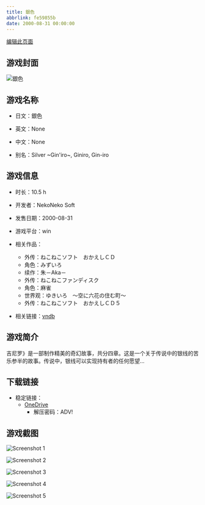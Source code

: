 ```yaml
---
title: 銀色
abbrlink: fe59855b
date: 2000-08-31 00:00:00
---
```

[编辑此页面](https://github.com/ACG-3/ADV3-source/blob/main/source/_posts/games/%E9%8A%80%E8%89%B2.md)

## 游戏封面

![銀色](https://pan.timero.xyz/d/onedrive/img_lib_001/%E9%8A%80%E8%89%B2_cover.avif)


## 游戏名称

- 日文：銀色
- 英文：None
- 中文：None

- 别名：Silver ~Gin'iro~, Giniro, Gin-iro


## 游戏信息

- 时长：10.5 h
- 开发者：NekoNeko Soft
- 发售日期：2000-08-31
- 游戏平台：win
- 相关作品：
   - 外传：ねこねこソフト　おかえしＣＤ
   - 角色：みずいろ
   - 续作：朱－Aka－
   - 外传：ねこねこファンディスク
   - 角色：麻雀
   - 世界观：ゆきいろ　～空に六花の住む町～
   - 外传：ねこねこソフト　おかえしＣＤ５

- 相关链接：[vndb](https://vndb.org/v915)


## 游戏简介

吉尼罗》是一部制作精美的奇幻故事，共分四章。这是一个关于传说中的银线的苦乐参半的故事。传说中，银线可以实现持有者的任何愿望...


## 下载链接

- 稳定链接：
    - [OneDrive](https://pan.timero.xyz/onedrive/adv_lib_001/%E9%8A%80%E8%89%B2)
        - 解压密码：ADV!



## 游戏截图


![Screenshot 1](https://pan.timero.xyz/d/onedrive/img_lib_001/%E9%8A%80%E8%89%B2_Screenshot_1.avif)

![Screenshot 2](https://pan.timero.xyz/d/onedrive/img_lib_001/%E9%8A%80%E8%89%B2_Screenshot_2.avif)

![Screenshot 3](https://pan.timero.xyz/d/onedrive/img_lib_001/%E9%8A%80%E8%89%B2_Screenshot_3.avif)

![Screenshot 4](https://pan.timero.xyz/d/onedrive/img_lib_001/%E9%8A%80%E8%89%B2_Screenshot_4.avif)

![Screenshot 5](https://pan.timero.xyz/d/onedrive/img_lib_001/%E9%8A%80%E8%89%B2_Screenshot_5.avif)

